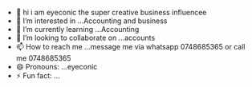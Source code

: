 - 👋 hi i am eyeconic the super creative business influencee
- 👀 I’m interested in ...Accounting and business 
- 🌱 I’m currently learning ...Accounting
- 💞️ I’m looking to collaborate on ...accounts
- 📫 How to reach me ...message me via whatsapp 0748685365 or call me 0748685365
- 😄 Pronouns: ...eyeconic
- ⚡ Fun fact: ...

<!---
iconicdrip/iconicdrip is a ✨ special ✨ repository because its `README.md` (this file) appears on your GitHub profile.
You can click the Preview link to take a look at your changes.
--->
